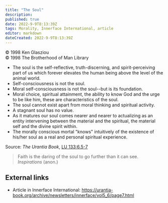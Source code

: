 ```yaml
---
title: "The Soul"
description: 
published: true
date: 2022-9-9T8:13:39Z
tags: Morality, Innerface International, article
editor: markdown
dateCreated: 2022-9-9T8:13:39Z
---
```


<p class="v-card v-sheet theme--light grey lighten-3 px-2">© 1998 Ken Glasziou<br>© 1998 The Brotherhood of Man Library</p>

- The soul is the self-reflective, truth-discerning, and spirit-perceiving part of us which forever elevates the human being above the level of the animal world.
- Self-consciousness is not the soul.
- Moral self-consciousness is not the soul--but is its foundation.
- Moral choice, spiritual attainment, the ability to know God and the urge to be like him, these are characteristics of the soul.
- The soul cannot exist apart from moral thinking and spiritual activity.
- A stagnant soul has no value.
- As it matures our soul comes nearer and nearer to actualizing as an entity intervening between the material and the spiritual, the material self and the divine spirit within.
- The morally conscious mortal "knows" intuitively of the existence of his/her soul as a real and personal spiritual experience.

Source: _The Urantia Book_, [LU 133:6.5-7](/es/The_Urantia_Book/133#p6_5)

> Faith is the daring of the soul to go further than it can see.
> _Inspirations_ (anon.)


## External links

- Article in Innerface International: https://urantia-book.org/archive/newsletters/innerface/vol5_6/page7.html